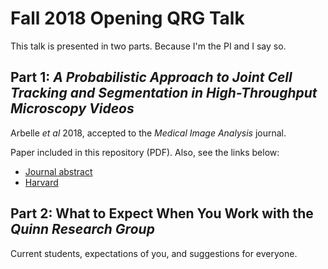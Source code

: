 # Fall 2018 Opening QRG Talk

This talk is presented in two parts. Because I'm the PI and I say so.

## Part 1: _A Probabilistic Approach to Joint Cell Tracking and Segmentation in High-Throughput Microscopy Videos_

Arbelle _et al_ 2018, accepted to the _Medical Image Analysis_ journal.

Paper included in this repository (PDF). Also, see the links below:
 - [Journal abstract](https://www.medicalimageanalysisjournal.com/article/S1361-8415(18)30208-1/abstract)
 - [Harvard](http://lahav.med.harvard.edu/publications/Arbelle2018.pdf)

## Part 2: What to Expect When You Work with the _Quinn Research Group_

Current students, expectations of you, and suggestions for everyone.
